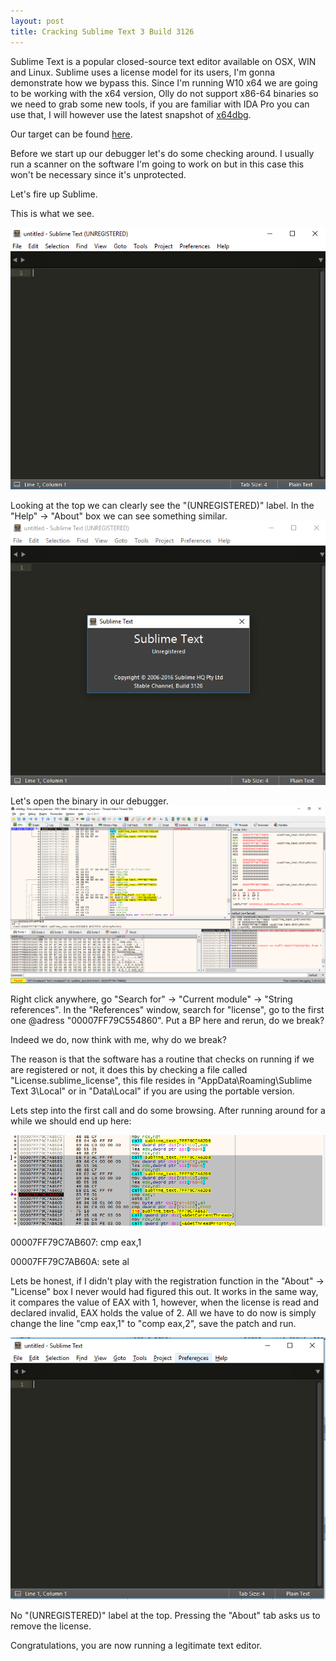 ```yaml
---
layout: post
title: Cracking Sublime Text 3 Build 3126
---
```


Sublime Text is a popular closed-source text editor available on OSX, WIN and Linux.
Sublime uses a license model for its users, I'm gonna demonstrate how we bypass this.
Since I'm running W10 x64 we are going to be working with the x64 version, Olly do not support x86-64 binaries
so we need to grab some new tools, if you are familiar with IDA Pro you can use that, I will however
use the latest snapshot of [x64dbg](http://x64dbg.com/#start).

Our target can be found [here](https://www.sublimetext.com/3).

Before we start up our debugger let's do some checking around. I usually run a scanner
on the software I'm going to work on but in this case this won't be necessary since it's unprotected.

Let's fire up Sublime.

This is what we see.

![Sublime](/images/Sublime/S1.png)

Looking at the top we can clearly see the "(UNREGISTERED)" label. In the "Help" -> "About" box we can see something similar.
![Sublime](/images/Sublime/S2.png)

Let's open the binary in our debugger.
![Sublime](/images/Sublime/S3.png)

Right click anywhere, go "Search for" -> "Current module" -> "String references".
In the "References" window, search for "license", go to the first one @adress "00007FF79C554860".
Put a BP here and rerun, do we break?

Indeed we do, now think with me, why do we break?

The reason is that the software has a routine that checks on running if we are registered or not, it does this by
checking a file called "License.sublime_license", this file resides in "AppData\Roaming\Sublime Text 3\Local" or in
"Data\Local" if you are using the portable version.

Lets step into the first call and do some browsing. After running around for a while we should end up here:

![Sublime](/images/Sublime/S4.png)

00007FF79C7AB607: cmp eax,1


00007FF79C7AB60A: sete al

Lets be honest, if I didn't play with the registration function in the "About" -> "License" box I never would had figured this out.
It works in the same way, it compares the value of EAX with 1, however, when the license is read and declared invalid, EAX
holds the value of 2. All we have to do now is simply change the line "cmp eax,1" to "comp eax,2", save the patch and run.

![Sublime](/images/Sublime/S5.png)

No "(UNREGISTERED)" label at the top.
Pressing the "About" tab asks us to remove the license.

Congratulations, you are now running a legitimate text editor.
